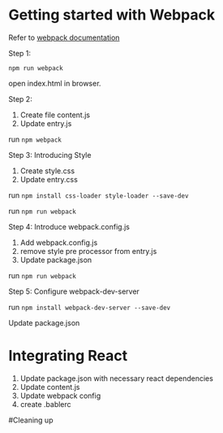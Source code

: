 # Getting started with Webpack

Refer to [webpack documentation](http://webpack.github.io/docs/tutorials/getting-started/)

Step 1:

`npm run webpack`

open index.html in browser.

Step 2:

1. Create file content.js
2. Update entry.js

run `npm webpack`

Step 3: Introducing Style

1. Create style.css
2. Update entry.css

run `npm install css-loader style-loader --save-dev`

run `npm run webpack`

Step 4: Introduce webpack.config.js

1. Add webpack.config.js
2. remove style pre processor from entry.js
3. Update package.json

run `npm run webpack`

Step 5: Configure webpack-dev-server

run `npm install webpack-dev-server --save-dev`

Update package.json

# Integrating React

1. Update package.json with necessary react dependencies
2. Update content.js
3. Update webpack config
4. create .bablerc

#Cleaning up
